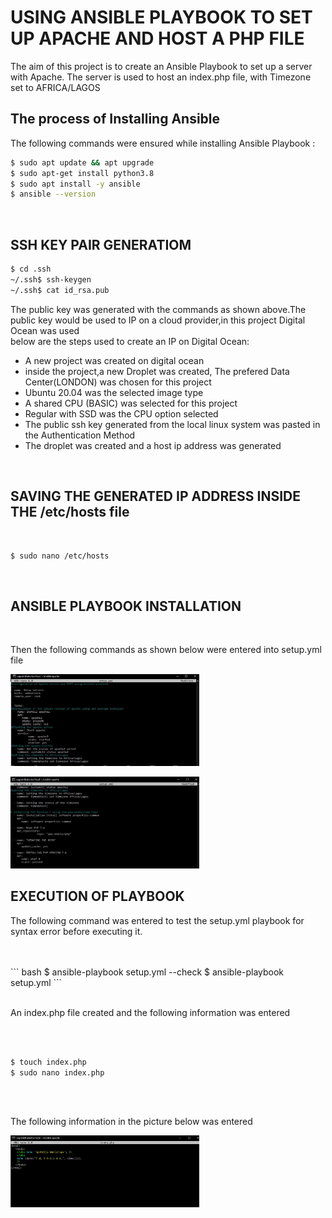 <h1> USING ANSIBLE PLAYBOOK TO SET UP APACHE AND HOST A PHP FILE</h1>

<p> The aim of this project is to create an Ansible Playbook to set up a server with Apache. The server is used to host an index.php file, with Timezone set to AFRICA/LAGOS</p>

<h2> The process of Installing Ansible </h2>
<p> The following commands were ensured while installing Ansible Playbook : </p>

``` bash
$ sudo apt update && apt upgrade
$ sudo apt-get install python3.8
$ sudo apt install -y ansible
$ ansible --version

```

<br>

## SSH KEY PAIR GENERATIOM
``` bash
$ cd .ssh
~/.ssh$ ssh-keygen
~/.ssh$ cat id_rsa.pub

```
<p>The public key was generated with the commands as shown above.The public key would be used to IP on a cloud provider,in this project Digital Ocean was used <br>
	below are the steps used to create an IP on Digital Ocean:
<ul>	
 <li> A new project was created on digital ocean </li>
 <li> inside the project,a new Droplet was created, The prefered Data Center(LONDON) was chosen for this project </li>
 <li> Ubuntu 20.04 was the selected image type </li>
 <li> A shared CPU (BASIC) was selected for this project </li>
 <li> Regular with SSD was the CPU option selected </li>
 <li> The public ssh key generated from the local linux system was pasted in the Authentication Method </li>
 <li> The droplet was created and a host ip address was generated </li>
</ul>
</p> 
<br>

## SAVING THE GENERATED IP ADDRESS INSIDE THE /etc/hosts file
<br>

``` bash
$ sudo nano /etc/hosts

```
<br>
<h2> ANSIBLE PLAYBOOK INSTALLATION </h2>
<br>
<p> Then the following commands as shown below were entered into setup.yml file </p>
<p><img src="https://github.com/ogunleye0720/Altschool-cloud-exercise/raw/main/playbookcontent1.JPG" height="20%" width="60%" /></p>
<p><img src="https://github.com/ogunleye0720/Altschool-cloud-exercise/raw/main/playbookcontent2.JPG" height="20%" width="60%" /></p>

<h2> EXECUTION OF PLAYBOOK </h2>
<p>The following command was entered to test the setup.yml playbook for syntax error before executing it.</p>

<br>
<br>
``` bash
$ ansible-playbook setup.yml --check
$ ansible-playbook setup.yml 
```
<br>
<br>

<p> An index.php file created and the following information was entered </p>

<br>
<br>

``` bash
$ touch index.php
$ sudo nano index.php
```
<br>
<br>
<p> The following information in the picture below was entered </p>
<p><img src="https://github.com/ogunleye0720/Altschool-cloud-exercise/raw/main/indexphp.JPG" height="20%" width="60%" /></p>

